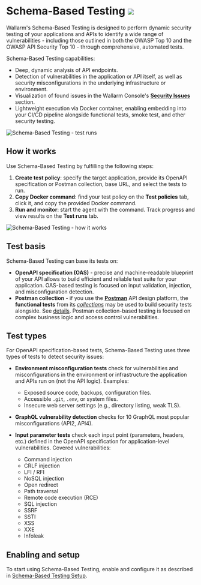 # Schema-Based Testing <a href="../../../about-wallarm/subscription-plans/#core-subscription-plans"><img src="../../../images/security-testing-tag.svg" style="border: none;"></a>

Wallarm's Schema-Based Testing is designed to perform dynamic security testing of your applications and APIs to identify a wide range of vulnerabilities - including those outlined in both the OWASP Top 10 and the OWASP API Security Top 10 - through comprehensive, automated tests.

Schema-Based Testing capabilities:

* Deep, dynamic analysis of API endpoints.
* Detection of vulnerabilities in the application or API itself, as well as security misconfigurations in the underlying infrastructure or environment.
* Visualization of found issues in the Wallarm Console's [**Security Issues**](../../api-attack-surface/security-issues.md) section.
* Lightweight execution via Docker container, enabling embedding into your CI/CD pipeline alongside functional tests, smoke test, and other security testing.

![Schema-Based Testing - test runs](../../images/vulnerability-detection/sbt-test-runs.png)

## How it works

Use Schema-Based Testing by fulfilling the following steps:

1. **Create test policy**: specify the target application, provide its OpenAPI specification or Postman collection, base URL, and select the tests to run.
1. **Copy Docker command**: find your test policy on the **Test policies** tab, click it, and copy the provided Docker command.
1. **Run and monitor**: start the agent with the command. Track progress and view results on the **Test runs** tab.

![Schema-Based Testing - how it works](../../images/vulnerability-detection/sbt-diagram.png)

## Test basis

Schema-Based Testing can base its tests on:

* **OpenAPI specification (OAS)** - precise and machine-readable blueprint of your API allows to build efficient and reliable test suite for your application. OAS-based testing is focused on input validation, injection, and misconfiguration detection.
* **Postman collection** - if you use the [**Postman**](https://www.postman.com/) API design platform, the **functional tests** from its [*collections*](https://www.postman.com/product/collections/) may be used to build security tests alongside. See [details](setup.md#postman-collection-based-test-policies). Postman collection-based testing is focused on complex business logic and access control vulnerabilities.

## Test types

For OpenAPI specification-based tests, Schema-Based Testing uses three types of tests to detect security issues:

* **Environment misconfiguration tests** check for vulnerabilities and misconfigurations in the environment or infrastructure the application and APIs run on (not the API logic). Examples:

    * Exposed source code, backups, configuration files.
    * Accessible `.git`, `.env`, or system files.
    * Insecure web server settings (e.g., directory listing, weak TLS).

* **GraphQL vulnerability detection** checks for 10 GraphQL most popular misconfigurations (API2, API4).

* **Input parameter tests** check each input point (parameters, headers, etc.) defined in the OpenAPI specification for application-level vulnerabilities. Covered vulnerabilities:

    * Command injection
    * CRLF injection
    * LFI / RFI
    * NoSQL injection
    * Open redirect
    * Path traversal
    * Remote code execution (RCE)
    * SQL injection
    * SSRF
    * SSTI
    * XSS
    * XXE
    * Infoleak

## Enabling and setup

To start using Schema-Based Testing, enable and configure it as described in [Schema-Based Testing Setup](setup.md).